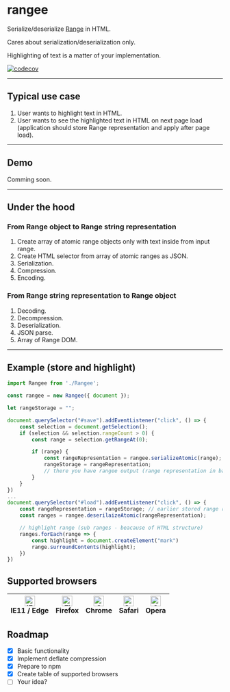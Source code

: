 # rangee

Serialize/deserialize [Range](https://developer.mozilla.org/en-US/docs/Web/API/Range) in HTML.

Cares about serialization/deserialization only.

Highlighting of text is a matter of your implementation.

[![codecov](https://codecov.io/gh/LukasRada/rangee/branch/master/graph/badge.svg?token=3R33NFKKID)](https://codecov.io/gh/LukasRada/rangee)

---

## Typical use case

1. User wants to highlight text in HTML.
2. User wants to see the highlighted text in HTML on next page load (application should store Range representation and apply after page load).

---

## Demo

Comming soon.

---

## Under the hood

### From Range object to Range string representation

1. Create array of atomic range objects only with text inside from input range.
2. Create HTML selector from array of atomic ranges as JSON.
3. Serialization.
4. Compression.
5. Encoding.

### From Range string representation to Range object

1. Decoding.
2. Decompression.
3. Deserialization.
4. JSON parse.
5. Array of Range DOM.

---

## Example (store and highlight)

```javascript
import Rangee from './Rangee';

const rangee = new Rangee({ document });

let rangeStorage = "";

document.querySelector("#save").addEventListener("click", () => {
    const selection = document.getSelection();
    if (selection && selection.rangeCount > 0) {
        const range = selection.getRangeAt(0);

        if (range) {
            const rangeRepresentation = rangee.serializeAtomic(range);
            rangeStorage = rangeRepresentation;
            // there you have rangee output (range representation in base64) and you can store somewhere
        }
    }
})
...
document.querySelector("#load").addEventListener("click", () => {
    const rangeRepresentation = rangeStorage; // earlier stored range representation
    const ranges = rangee.deserilaizeAtomic(rangeRepresentation);

    // highlight range (sub ranges - beacause of HTML structure)
    ranges.forEach(range => {
        const highlight = document.createElement("mark")
        range.surroundContents(highlight);
    })
})

```

## Supported browsers

<table class="rich-diff-level-zero"> <thead class="rich-diff-level-one"> <tr> <th>
<a href="http://godban.github.io/browsers-support-badges/" rel="nofollow"><img src="https://raw.githubusercontent.com/alrra/browser-logos/master/src/edge/edge_48x48.png" alt="IE / Edge" width="24px" height="24px" style="max-width:100%;"></a><br>IE11 / Edge</th> <th>
<a href="http://godban.github.io/browsers-support-badges/" rel="nofollow"><img src="https://raw.githubusercontent.com/alrra/browser-logos/master/src/firefox/firefox_48x48.png" alt="Firefox" width="24px" height="24px" style="max-width:100%;"></a><br>Firefox</th> <th>
<a href="http://godban.github.io/browsers-support-badges/" rel="nofollow"><img src="https://raw.githubusercontent.com/alrra/browser-logos/master/src/chrome/chrome_48x48.png" alt="Chrome" width="24px" height="24px" style="max-width:100%;"></a><br>Chrome</th> <th>
<a href="http://godban.github.io/browsers-support-badges/" rel="nofollow"><img src="https://raw.githubusercontent.com/alrra/browser-logos/master/src/safari/safari_48x48.png" alt="Safari" width="24px" height="24px" style="max-width:100%;"></a><br>Safari</th> <th>
<a href="http://godban.github.io/browsers-support-badges/" rel="nofollow"><img src="https://raw.githubusercontent.com/alrra/browser-logos/master/src/opera/opera_48x48.png" alt="Opera" width="24px" height="24px" style="max-width:100%;"></a><br>Opera</th> </tr> </thead> 
</table>

## Roadmap

- [x] Basic functionality
- [x] Implement deflate compression
- [x] Prepare to npm
- [x] Create table of supported browsers
- [ ] Your idea?
